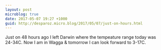 ```yaml
---
layout: post
microblog: true
date: 2017-05-07 19:27 +1000
guid: http://desparoz.micro.blog/2017/05/07/just-on-hours.html
---
```

Just on 48 hours ago I left Darwin where the tempeature range today was 24-34C. Now I am in Wagga &amp; tomorrow I can look forward to 3-17C. 
